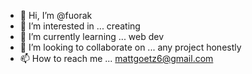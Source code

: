 - 👋 Hi, I’m @fuorak
- 👀 I’m interested in ... creating
- 🌱 I’m currently learning ... web dev
- 💞️ I’m looking to collaborate on ... any project honestly
- 📫 How to reach me ... mattgoetz6@gmail.com

<!---
fuorak/fuorak is a ✨ special ✨ repository because its `README.md` (this file) appears on your GitHub profile.
You can click the Preview link to take a look at your changes.
--->
